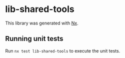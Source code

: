 # lib-shared-tools

This library was generated with [Nx](https://nx.dev).

## Running unit tests

Run `nx test lib-shared-tools` to execute the unit tests.
